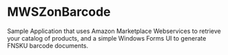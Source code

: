 # MWSZonBarcode

Sample Application that uses Amazon Marketplace Webservices to retrieve your catalog of products,
and a simple Windows Forms UI to generate FNSKU barcode documents.

